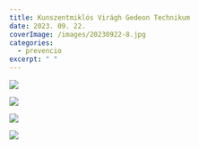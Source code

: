 ```yaml
---
title: Kunszentmiklós Virágh Gedeon Technikum
date: 2023. 09. 22.
coverImage: /images/20230922-8.jpg
categories:
  - prevencio
excerpt: " "
---
```

![](/images/20230922-9.jpg)

![](/images/20230922-10.jpg)

![](/images/20230922-11.jpg)

![](/images/20230922-12.jpg)
